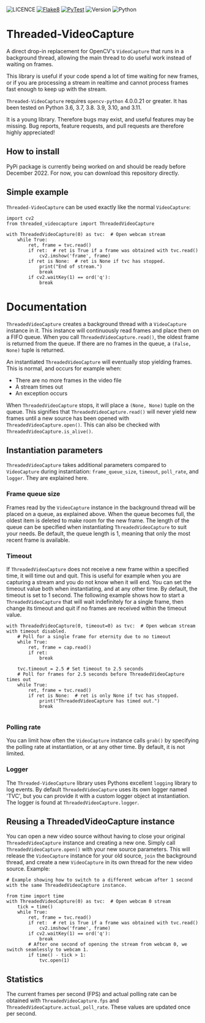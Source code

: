 ![LICENCE](https://img.shields.io/github/license/nup002/Threaded-VideoCapture)
[![Flake8](https://github.com/nup002/Threaded-VideoCapture/actions/workflows/flake8.yml/badge.svg)](https://github.com/nup002/Threaded-VideoCapture/actions/workflows/flake8.yml)
[![PyTest](https://github.com/nup002/Threaded-VideoCapture/actions/workflows/PyTest.yml/badge.svg)](https://github.com/nup002/Threaded-VideoCapture/actions/workflows/PyTest.yml)
![Version](https://img.shields.io/pypi/v/Threaded-VideoCapture)
![Python](https://img.shields.io/pypi/pyversions/Threaded-VideoCapture)

# Threaded-VideoCapture
A direct drop-in replacement for OpenCV's `VideoCapture` that runs in a background thread, allowing the main thread to 
do useful work instead of waiting on frames. 

This library is useful if your code spend a lot of time waiting for new frames, or if you are processing a stream in 
realtime and cannot process frames fast enough to keep up with the stream.

`Threaded-VideoCapture` requires `opencv-python` 4.0.0.21 or greater. It has been tested on Python 3.6, 3.7, 3.8. 3.9, 
3.10, and 3.11. 

It is a young library. Therefore bugs may exist, and useful features may be missing. Bug reports, 
feature requests, and pull requests are therefore highly appreciated!


## How to install
PyPi package is currently being worked on and should be ready before December 2022. For now, you can
download this repository directly.

## Simple example
`Threaded-VideoCapture` can be used exactly like the normal `VideoCapture`:
```
import cv2
from threaded_videocapture import ThreadedVideoCapture

with ThreadedVideoCapture(0) as tvc:  # Open webcam stream
    while True:
        ret, frame = tvc.read()
        if ret:  # ret is True if a frame was obtained with tvc.read()
            cv2.imshow('frame', frame) 
        if ret is None:  # ret is None if tvc has stopped.
            print("End of stream.")
            break
        if cv2.waitKey(1) == ord('q'):
            break
```

# Documentation
`ThreadedVideoCapture` creates a background thread with a `VideoCapture` instance in it. This instance will 
continuously read frames and place them on a FIFO queue. When you call `ThreadedVideoCapture.read()`, the oldest
frame is returned from the queue. If there are no frames in the queue, a `(False, None)` tuple is returned.

An instantiated `ThreadedVideoCapture` will eventually stop yielding frames. This is normal, and occurs for example 
when:
  * There are no more frames in the video file
  * A stream times out
  * An exception occurs

When `ThreadedVideoCapture` stops, it will place a `(None, None)` tuple on the queue. This signifies that
`ThreadedVideoCapture.read()` will never yield new frames until a new source has been opened with
`ThreadedVideoCapture.open()`. This can also be checked with `ThreadedVideoCapture.is_alive()`.

## Instantiation parameters
`ThreadedVideoCapture` takes additional parameters compared to `VideoCapture` during instantiation: `frame_queue_size`, 
`timeout`, `poll_rate`, and `logger`. 
They are explained here.

### Frame queue size
Frames read by the `VideoCapture` instance in the background thread will be placed on a queue, as explained above. When 
the queue becomes full, the oldest item is deleted to make room for the new frame. The length of the queue can be 
specified when instantiating `ThreadedVideoCapture` to suit your needs. Be default, the queue length is 1, meaning that 
only the most recent frame is available.

### Timeout
If `ThreadedVideoCapture` does not receive a new frame within a specified time, it will time out and quit. This is 
useful for 
example when you are capturing a stream and you do not know when it will end. You can set the timeout value both when
instantiating, and at any other time. By default, the timeout is set to 1 second. The following example shows how to 
start a `ThreadedVideoCapture` that will wait indefinitely for a single frame, then change its timeout and quit if 
no frames are received within the timeout value.
```
with ThreadedVideoCapture(0, timeout=0) as tvc:  # Open webcam stream with timeout disabled.
    # Poll for a single frame for eternity due to no timeout
    while True:
        ret, frame = cap.read() 
        if ret:
            break
    
    tvc.timeout = 2.5 # Set timeout to 2.5 seconds
    # Poll for frames for 2.5 seconds before ThreadedVideoCapture times out
    while True:
        ret, frame = tvc.read() 
        if ret is None:  # ret is only None if tvc has stopped.
            print("ThreadedVideoCapture has timed out.")
            break
    
```

### Polling rate
You can limit how often the `VideoCapture` instance calls `grab()` by specifying the polling rate at instantiation, or 
at any other time. By default, it is not limited. 

### Logger
The `Threaded-VideoCapture` library uses Pythons excellent `logging` library to log events. By default 
`ThreadedVideoCapture` uses its own logger named 'TVC', but you can provide it with a custom logger object at 
instantiation. The logger is found at `ThreadedVideoCapture.logger`.

## Reusing a ThreadedVideoCapture instance
You can open a new video source without having to close your original `ThreadedVideoCapture` instance and creating a 
new one. Simply call `ThreadedVideoCapture.open()` with your new source parameters. This will release the `VideoCapture`
 instance for your old source, `join` the background thread, and create a new `VideoCapture` in its own thread for the 
new video source. Example:

```
# Example showing how to switch to a different webcam after 1 second with the same ThreadedVideoCapture instance.

from time import time
with ThreadedVideoCapture(0) as tvc:  # Open webcam 0 stream
    tick = time()
    while True:
        ret, frame = tvc.read()
        if ret:  # ret is True if a frame was obtained with tvc.read()
            cv2.imshow('frame', frame) 
        if cv2.waitKey(1) == ord('q'):
            break
        # After one second of opening the stream from webcam 0, we switch seamlessly to webcam 1.
        if time() - tick > 1:
            tvc.open(1)
```

## Statistics
The current frames per second (FPS) and actual polling rate can be obtained with `ThreadedVideoCapture.fps` and 
`ThreadedVideoCapture.actual_poll_rate`. These values are updated once per second.
